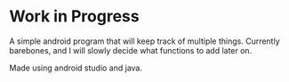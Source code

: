 # Work in Progress

A simple android program that will keep track of multiple things. Currently barebones, and I will slowly decide what functions to add later on.

Made using android studio and java.


 
